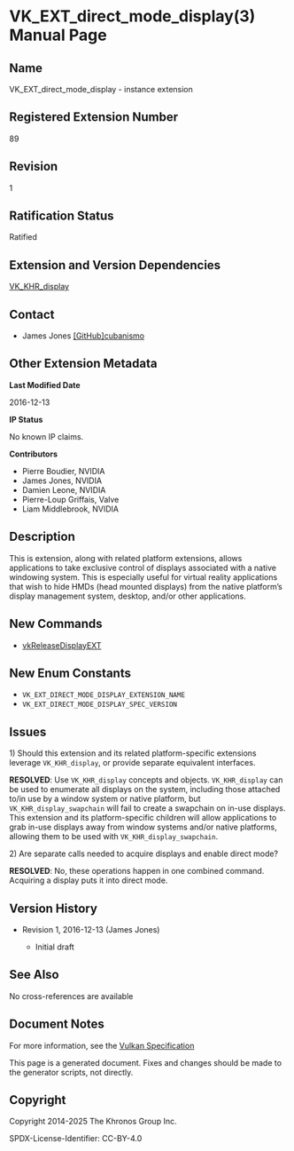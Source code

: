# VK\_EXT\_direct\_mode\_display(3) Manual Page

## Name

VK\_EXT\_direct\_mode\_display - instance extension



## [](#_registered_extension_number)Registered Extension Number

89

## [](#_revision)Revision

1

## [](#_ratification_status)Ratification Status

Ratified

## [](#_extension_and_version_dependencies)Extension and Version Dependencies

[VK\_KHR\_display](https://registry.khronos.org/vulkan/specs/latest/man/html/VK_KHR_display.html)

## [](#_contact)Contact

- James Jones [\[GitHub\]cubanismo](https://github.com/KhronosGroup/Vulkan-Docs/issues/new?body=%5BVK_EXT_direct_mode_display%5D%20%40cubanismo%0A%2AHere%20describe%20the%20issue%20or%20question%20you%20have%20about%20the%20VK_EXT_direct_mode_display%20extension%2A)

## [](#_other_extension_metadata)Other Extension Metadata

**Last Modified Date**

2016-12-13

**IP Status**

No known IP claims.

**Contributors**

- Pierre Boudier, NVIDIA
- James Jones, NVIDIA
- Damien Leone, NVIDIA
- Pierre-Loup Griffais, Valve
- Liam Middlebrook, NVIDIA

## [](#_description)Description

This is extension, along with related platform extensions, allows applications to take exclusive control of displays associated with a native windowing system. This is especially useful for virtual reality applications that wish to hide HMDs (head mounted displays) from the native platform’s display management system, desktop, and/or other applications.

## [](#_new_commands)New Commands

- [vkReleaseDisplayEXT](https://registry.khronos.org/vulkan/specs/latest/man/html/vkReleaseDisplayEXT.html)

## [](#_new_enum_constants)New Enum Constants

- `VK_EXT_DIRECT_MODE_DISPLAY_EXTENSION_NAME`
- `VK_EXT_DIRECT_MODE_DISPLAY_SPEC_VERSION`

## [](#_issues)Issues

1\) Should this extension and its related platform-specific extensions leverage `VK_KHR_display`, or provide separate equivalent interfaces.

**RESOLVED**: Use `VK_KHR_display` concepts and objects. `VK_KHR_display` can be used to enumerate all displays on the system, including those attached to/in use by a window system or native platform, but `VK_KHR_display_swapchain` will fail to create a swapchain on in-use displays. This extension and its platform-specific children will allow applications to grab in-use displays away from window systems and/or native platforms, allowing them to be used with `VK_KHR_display_swapchain`.

2\) Are separate calls needed to acquire displays and enable direct mode?

**RESOLVED**: No, these operations happen in one combined command. Acquiring a display puts it into direct mode.

## [](#_version_history)Version History

- Revision 1, 2016-12-13 (James Jones)
  
  - Initial draft

## [](#_see_also)See Also

No cross-references are available

## [](#_document_notes)Document Notes

For more information, see the [Vulkan Specification](https://registry.khronos.org/vulkan/specs/latest/html/vkspec.html#VK_EXT_direct_mode_display)

This page is a generated document. Fixes and changes should be made to the generator scripts, not directly.

## [](#_copyright)Copyright

Copyright 2014-2025 The Khronos Group Inc.

SPDX-License-Identifier: CC-BY-4.0